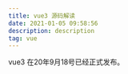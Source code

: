 ```yaml
---
title: vue3 源码解读
date: 2021-01-05 09:58:56
description: description
tag: vue
---
```


vue3 在20年9月18号已经正式发布。

